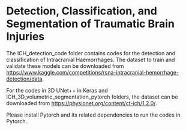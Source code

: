# Detection, Classification, and Segmentation of Traumatic Brain Injuries

The ICH_detection_code folder contains codes for the detection and classification of Intracranial Haemorrhages. The dataset to train and validate these models can be downloaded from https://www.kaggle.com/competitions/rsna-intracranial-hemorrhage-detection/data.

For the codes in 3D UNet++ in Keras and ICH_3D_volumetric_segmentation_pytorch folders, the dataset can be downloaded from https://physionet.org/content/ct-ich/1.2.0/.
 
Please install Pytorch and its related dependencies to run the codes in Pytorch.
